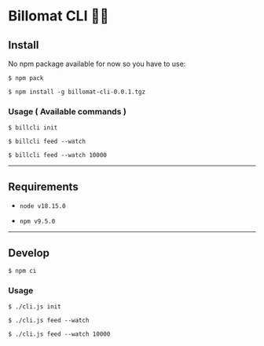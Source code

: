 # Billomat CLI 👾🧪

## Install

No npm package available for now so you have to use:

`$ npm pack`

`$ npm install -g billomat-cli-0.0.1.tgz `

### Usage ( Available commands )

`$ billcli init`

`$ billcli feed --watch`

`$ billcli feed --watch 10000`


---

## Requirements

* `node v18.15.0`

* `npm v9.5.0`

---
## Develop

`$ npm ci`


### Usage

`$ ./cli.js init`

`$ ./cli.js feed --watch`

`$ ./cli.js feed --watch 10000`